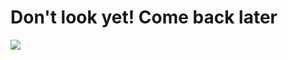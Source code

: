 # Don't look yet! Come back later
![](https://media.tenor.com/LS0YM-4fFj8AAAAC/im-not-finished-let-me-finish.gif)
